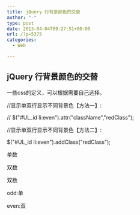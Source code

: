 ```yaml
---
title: jQuery 行背景颜色的交替
author: "-"
type: post
date: 2013-04-04T09:27:51+00:00
url: /?p=5375
categories:
  - Web

---
```

## jQuery 行背景颜色的交替
一些css的定义，可以根据需要自己选择。
  
//显示单双行显示不同背景色【方法一】: 
  
// $("#UL_id li:even").attr("className","redClass");
  
//显示单双行显示不同背景色【方法二】: 
  
$("#UL_id li:even").addClass("redClass");
  

  
单数
  
双数
  
双数
  

  
odd:单
  
even:双